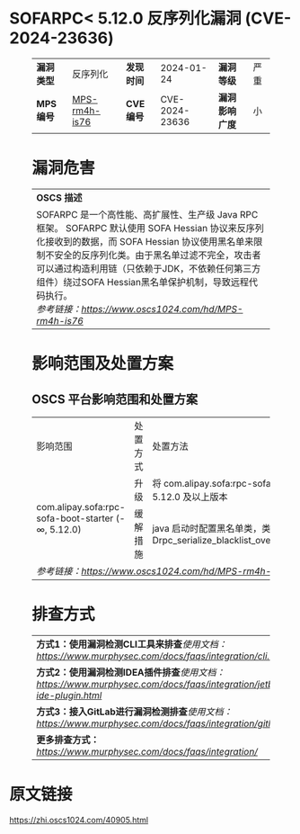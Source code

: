 # SOFARPC< 5.12.0 反序列化漏洞 (CVE-2024-23636)
<figure class="wp-block-table">
    <table>
        <tbody>
        <tr>
            <td><strong>漏洞类型</strong></td>
            <td>反序列化</td>
            <td><strong>发现时间</strong></td>
            <td>2024-01-24</td>
            <td><strong>漏洞等级</strong></td>
            <td>严重</td>
        </tr>
        <tr>
            <td><strong>MPS编号</strong></td>
            <td><a href="https://www.oscs1024.com/hd/MPS-rm4h-is76">MPS-rm4h-is76</a></td>
            <td><strong>CVE编号</strong></td>
            <td>CVE-2024-23636</td>
            <td><strong>漏洞影响广度</strong></td>
            <td>小</td>
        </tr>
        </tbody>
    </table>
</figure>


<figure class="wp-block-table">
    <h1 class="wp-block-heading">漏洞危害</h1>
    <table>
        <tbody>
        <tr>
            <td><strong>OSCS 描述</strong></td>
        </tr>
        <tr>
            <td>SOFARPC 是一个高性能、高扩展性、生产级 Java RPC 框架。
SOFARPC 默认使用 SOFA Hessian 协议来反序列化接收到的数据，而 SOFA Hessian 协议使用黑名单来限制不安全的反序列化类。由于黑名单过滤不完全，攻击者可以通过构造利用链（只依赖于JDK，不依赖任何第三方组件）绕过SOFA Hessian黑名单保护机制，导致远程代码执行。<br><em>参考链接：<a
                    href="https://www.oscs1024.com/hd/MPS-rm4h-is76">https://www.oscs1024.com/hd/MPS-rm4h-is76</a></em>
            </td>
        </tr>
        </tbody>
    </table>
</figure>


<figure class="wp-block-table alignleft">
    <h1 class="wp-block-heading">影响范围及处置方案</h1>
    <h2 class="wp-block-heading"><strong>OSCS</strong> <strong>平台影响范围和处置方案</strong></h2>
    <table>
        <tbody>
        <tr>
            <td>影响范围</td>
            <td>处置方式</td>
            <td>处置方法</td>
        </tr>
        <tr><td rowspan="2">com.alipay.sofa:rpc-sofa-boot-starter (-∞, 5.12.0)</td><td>升级</td><td>将 com.alipay.sofa:rpc-sofa-boot-starter 升级至 5.12.0 及以上版本</td></tr><tr><td>缓解措施</td><td>java 启动时配置黑名单类，类似于：-Drpc_serialize_blacklist_override=org.apache.xpath.</td></tr>
        <tr>
            <td colspan="3"><em>参考链接：</em><em><a
                    href="https://www.oscs1024.com/hd/MPS-rm4h-is76">https://www.oscs1024.com/hd/MPS-rm4h-is76</a></em></td>
        </tr>
        </tbody>
    </table>
</figure>


<figure class="wp-block-table">
    <h1 class="wp-block-heading">排查方式</h1>
    <table>
        <tbody>
        <tr>
            <td><strong>方式1：使用漏洞检测CLI工具来排查</strong><em>使用文档：<a
                    href="https://www.murphysec.com/docs/faqs/integration/cli.html">https://www.murphysec.com/docs/faqs/integration/cli.html</a></em>
            </td>
        </tr>
        <tr>
            <td><strong>方式2：使用漏洞检测IDEA插件排查</strong><em>使用文档：<a
                    href="https://www.murphysec.com/docs/faqs/integration/jetbrains-ide-plugin.html">https://www.murphysec.com/docs/faqs/integration/jetbrains-ide-plugin.html</a></em>
            </td>
        </tr>
        <tr>
            <td><strong>方式3：接入GitLab进行漏洞检测排查</strong><em>使用文档：<a
                    href="https://www.murphysec.com/docs/faqs/integration/gitlab.html">https://www.murphysec.com/docs/faqs/integration/gitlab.html</a></em>
            </td>
        </tr>
        <tr>
            <td><strong>更多排查方式：</strong><em><a
                    href="https://www.murphysec.com/docs/faqs/integration/">https://www.murphysec.com/docs/faqs/integration/</a></em>
            </td>
        </tr>
        </tbody>
    </table>
</figure>
<h1>原文链接</h1>
<p><a href="https://zhi.oscs1024.com/40905.html">https://zhi.oscs1024.com/40905.html</a></p>